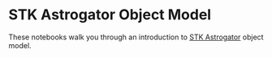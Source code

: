 # STK Astrogator Object Model

These notebooks walk you through an introduction to [STK Astrogator](https://help.agi.com/stk/index.htm#astrogator.htm) object model.
